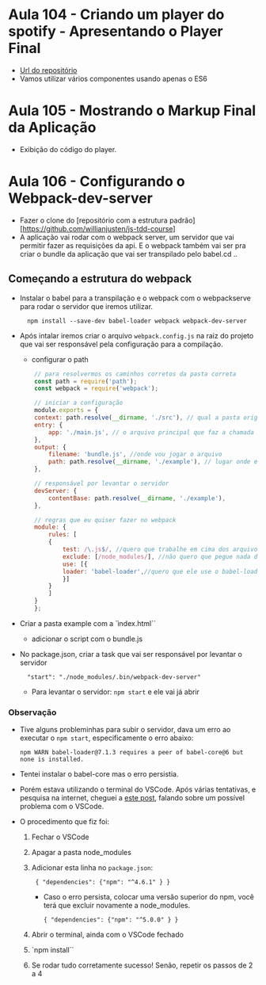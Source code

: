 # Aula 104 - Criando um player do spotify - Apresentando o Player Final

- [Url do repositório](https://github.com/willianjusten/spotify-wrapper-player)
- Vamos utilizar vários componentes usando apenas o ES6



# Aula 105 - Mostrando o Markup Final da Aplicação

- Exibição do código do player.



# Aula 106 - Configurando o Webpack-dev-server


- Fazer o clone do [repositório com a estrutura padrão][https://github.com/willianjusten/js-tdd-course]
- A aplicação vai rodar com o webpack server, um servidor que vai permitir fazer as requisições da api. E o webpack também vai ser pra criar o bundle da aplicação que vai ser transpilado pelo babel.cd ..

## Começando a estrutura do webpack

- Instalar o babel para a transpilação e o webpack com o webpackserve para rodar o servidor que iremos utilizar.

        npm install --save-dev babel-loader webpack webpack-dev-server

- Após intalar iremos criar o arquivo `webpack.config.js` na raiz do projeto que vai ser responsável pela configuração para a compilação.
    - configurar o path

    ```js
        // para resolvermos os caminhos corretos da pasta correta
        const path = require('path');
        const webpack = require('webpack');

        // iniciar a configuração
        module.exports = { 
        context: path.resolve(__dirname, './src'), // qual a pasta origem de todos os arquivos
        entry: {
            app: './main.js', // o arquivo principal que faz a chamada de todos os outros arquivos
        },
        output: {
            filename: 'bundle.js', //onde vou jogar o arquivo
            path: path.resolve(__dirname, './example'), // lugar onde eu quero jogar, a pasta onde vamos ter os arquivos de index.html etc
        },

        // responsável por levantar o servidor
        devServer: { 
            contentBase: path.resolve(__dirname, './example'),
        },

        // regras que eu quiser fazer no webpack
        module: { 
            rules: [
            {
                test: /\.js$/, //quero que trabalhe em cima dos arquivos js
                exclude: [/node_modules/], //não quero que pegue nada do node_modules
                use: [{
                loader: 'babel-loader',//quero que ele use o babel-loader
                }]
            }
            ]
        }
        };
    ```

- Criar a pasta example com a `ìndex.html``
    - adicionar o script com o bundle.js

- No package.json, criar a task que vai ser responsável por levantar o servidor
        
        "start": "./node_modules/.bin/webpack-dev-server"
    
    - Para levantar o servidor: `npm start` e ele vai já abrir


### Observação

- Tive alguns probleminhas para subir o servidor, dava um erro ao executar o `npm start`, especificamente o erro abaixo:

      npm WARN babel-loader@7.1.3 requires a peer of babel-core@6 but none is installed.

- Tentei instalar o babel-core mas o erro persistia.
- Porém estava utilizando o terminal do VSCode. Após várias tentativas, e pesquisa na internet, cheguei a [este post](https://github.com/Microsoft/vscode/issues/28593), falando sobre um possível problema com o VSCode.
- O procedimento que fiz foi:
    1. Fechar o VSCode
    2. Apagar a pasta node_modules
    3. Adicionar esta linha no `package.json`: 
            
            { "dependencies": {"npm": "^4.6.1" } }

        - Caso o erro persista, colocar uma versão superior do npm, você terá que excluir novamente a node_modules.
            
              { "dependencies": {"npm": "^5.0.0" } }

    4. Abrir o terminal, ainda com o VSCode fechado
    5. `npm install``
    6. Se rodar tudo corretamente sucesso! Senão, repetir os passos de 2 a 4

